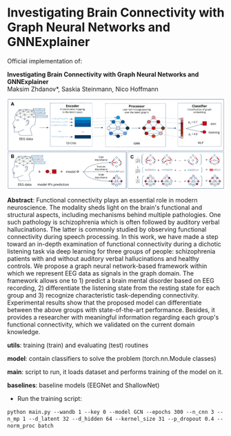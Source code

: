 # Investigating Brain Connectivity with Graph Neural Networks and GNNExplainer

Official implementation of:

**Investigating Brain Connectivity with Graph Neural Networks and GNNExplainer**  
Maksim Zhdanov*, Saskia Steinmann, Nico Hoffmann

<img src="pipeline.png" width="800">

**Abstract**: Functional connectivity plays an essential role in modern neuroscience. The modality sheds light on the brain's functional and structural aspects, including mechanisms behind multiple pathologies. One such pathology is schizophrenia which is often followed by auditory verbal hallucinations. The latter is commonly studied by observing functional connectivity during speech processing. In this work, we have made a step toward an in-depth examination of functional connectivity during a dichotic listening task via deep learning for three groups of people: schizophrenia patients with and without auditory verbal hallucinations and healthy controls. We propose a graph neural network-based framework within which we represent EEG data as signals in the graph domain. The framework allows one to 1) predict a brain mental disorder based on EEG recording, 2) differentiate the listening state from the resting state for each group and 3) recognize characteristic task-depending connectivity. Experimental results show that the proposed model can differentiate between the above groups with state-of-the-art performance. Besides, it provides a researcher with meaningful information regarding each group's functional connectivity, which we validated on the current domain knowledge. 

**utils**: training (train) and evaluating (test) routines

**model**: contain classifiers to solve the problem (torch.nn.Module classes)

**main**: script to run, it loads dataset and performs training of the model on it.

**baselines**: baseline models (EEGNet and ShallowNet)

* Run the training script:
``` 
python main.py --wandb 1 --key 0 --model GCN --epochs 300 --n_cnn 3 --n_mp 1 --d_latent 32 --d_hidden 64 --kernel_size 31 --p_dropout 0.4 --norm_proc batch
```

